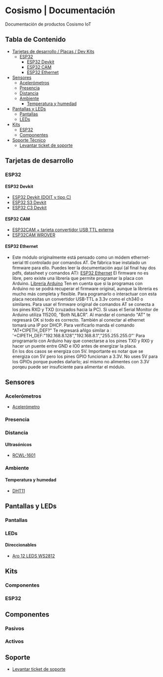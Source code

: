 Cosismo | Documentación 
=============

Documentación de productos Cosismo IoT

## Tabla de Contenido
- [Tarjetas de desarrollo / Placas / Dev Kits](#tarjetas-de-desarrollo)
  - [ESP32](#esp32)
    - [ESP32 Devkit](#esp32-devkit)
    - [ESP32 CAM](#esp32-cam)
    - [ESP32 Ethernet](#esp32-ethernet)
- [Sensores](#sensores)
  - [Acelerómetros](#acelerómetros)
  - [Presencia](#presencia)
  - [Distancia](#distancia)
  - [Ambiente](#ambiente)
    - [Temperatura y humedad](#temperatura-y-humedad)
- [Pantallas y LEDs](#pantallas-y-leds)
  - [Pantallas](#pantallas)
  - [LEDs](#leds)
- [Kits](#kits)
  - [ESP32](#esp32)
  - [Componentes](#componentes)
- [Soporte Técnico](#soporte)
  - [Levantar ticket de soporte](#levantar-ticket-de-soporte)


## Tarjetas de desarrollo
### ESP32
#### ESP32 Devkit
* [ESP32 Devkit  (DOIT y tipo C)](https://cosismo.github.io/docs/)
* [ESP32 S3 Devkit](https://cosismo.github.io/docs/)
* [ESP32 C3 Devkit](https://cosismo.github.io/docs/) 
#### ESP32 CAM
* [ESP32CAM + tarjeta convertidor USB TTL externa](https://cosismo.github.io/esp32-cam/)
* [ESP32CAM WROVER](https://cosismo.github.io/esp32-cam/)
#### ESP32 Ethernet
* Este módulo originalmente está pensado como un módem ethernet-serial ttl controlado por comandos AT. De fábrica trae instalado un firmware para ello. Puedes leer la documentación aquí (al final hay dos pdfs, datasheet y comandos AT): [ESP32 Ethernet](https://www.seeedstudio.com/Ethernet-module-based-on-ESP32-series-WT32-ETH01-p-4736.html)
 El firmware no es libre, pero existe una librería que permite programar la placa con Arduino. [Librería Arduino](https://github.com/khoih-prog/WebServer_WT32_ETH01) Ten en cuenta que si la programas con Arduino no se podrá recuperar el firmware original, aunque la librería es mucho más completa y flexible. 
Para pogramarlo o interactuar con esta placa necesitas un convertidor USB-TTL a 3.3v como el ch340 o similares.  Para usar el firmware original de comandos AT se conecta a los pines RXD y TXD (cruzados hacia la PC). Si usas el Serial Monitor de Arduino utiliza 115200, "Both NL&CR". Al mandar el comando "AT" te regresará OK si todo es correcto. También al conectar al ethernet tomará una IP por DHCP. Para verificarlo manda el comando "AT+CIPETH_DEF?"  Te regresará añlgo similar a : '+CIPETH_DEF:"192.168.8.128","192.168.8.1","255.255.255.0"'
Para programarlo con Arduino hay que conectarse a los pines TX0 y RX0 y hacer un puente entre GND e IO0 antes de energizar la placa.  
En los dos casos se energiza con 5V. Importante es notar que se energiza con 5V pero los pines GPIO funcionan a 3.3V. No uses 5V para los GPIOs porque puedes dañarlo; así mismo no alimentes con 3.3V porqeu puede ser insuficiente para alimentar el módulo.

## Sensores
### Acelerómetros
* [Acelerómetro](https://cosismo.github.io/docs/)

### Presencia

### Distancia
#### Ultrasónicos
* [RCWL-1601](https://cosismo.github.io/docs/)
### Ambiente
#### Temperatura y humedad
* [DHT11](https://cosismo.github.io/docs/)

## Pantallas y LEDs
### Pantallas
### LEDs
#### Direccionables
* [Aro 12 LEDS WS2812](https://cosismo.github.io/docs/)

## Kits
### Componentes
### ESP32

## Componentes
### Pasivos
### Activos

## Soporte
* [Levantar ticket de soporte]([https://cosismo.github.io/docs/](https://docs.google.com/forms/d/e/1FAIpQLSfQZ-D-aTh0BjX7JpnXqClg9zYEThP5shqdUF2iM632KE8zrA/viewform))


